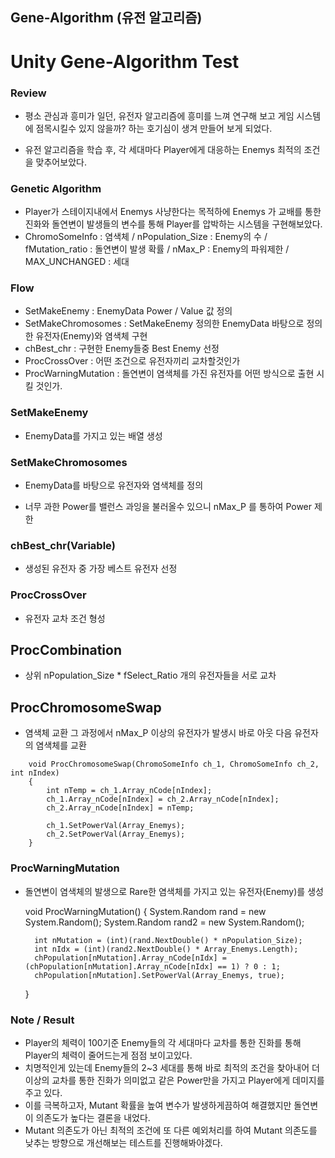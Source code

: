 ## Gene-Algorithm (유전 알고리즘)
# Unity Gene-Algorithm Test
### Review

- 평소 관심과 흥미가 일던, 유전자 알고리즘에 흥미를 느껴 연구해 보고 게임 시스템에 점목시킬수 있지 않을까? 하는 호기심이 생겨 만들어 보게 되었다.

- 유전 알고리즘을 학습 후, 각 세대마다 Player에게 대응하는 Enemys 최적의 조건을 맞추어보았다.

### Genetic Algorithm

- Player가 스테이지내에서 Enemys 사냥한다는 목적하에 Enemys 가 교배를 통한 진화와 돌연변이 발생들의 변수를 통해 Player를 압박하는 시스템을 구현해보았다.
- ChromoSomeInfo : 염색체 / nPopulation_Size : Enemy의 수 / fMutation_ratio : 돌연변이 발생 확률 / nMax_P : Enemy의 파워제한 / MAX_UNCHANGED : 세대

### Flow
- SetMakeEnemy : EnemyData Power / Value 값 정의
- SetMakeChromosomes : SetMakeEnemy 정의한 EnemyData 바탕으로 정의한 유전자(Enemy)와 염색체 구현
- chBest_chr : 구현한 Enemy들중 Best Enemy 선정
- ProcCrossOver : 어떤 조건으로 유전자끼리 교차할것인가
- ProcWarningMutation : 돌연변이 염색체를 가진 유전자를 어떤 방식으로 출현 시킬 것인가.

### SetMakeEnemy

- EnemyData를 가지고 있는 배열 생성

### SetMakeChromosomes

- EnemyData를 바탕으로 유전자와 염색체를 정의

- 너무 과한 Power를 밸런스 과잉을 불러올수 있으니 nMax_P 를 통하여 Power 제한

### chBest_chr(Variable)

- 생성된 유전자 중 가장 베스트 유전자 선정

### ProcCrossOver

- 유전자 교차 조건 형성
## ProcCombination

- 상위 nPopulation_Size * fSelect_Ratio 개의 유전자들을 서로 교차

## ProcChromosomeSwap

- 염색체 교환 그 과정에서 nMax_P 이상의 유전자가 발생시 바로 아웃 다음 유전자의 염색체를 교환
```
    void ProcChromosomeSwap(ChromoSomeInfo ch_1, ChromoSomeInfo ch_2, int nIndex)
    {
        int nTemp = ch_1.Array_nCode[nIndex];
        ch_1.Array_nCode[nIndex] = ch_2.Array_nCode[nIndex];
        ch_2.Array_nCode[nIndex] = nTemp;

        ch_1.SetPowerVal(Array_Enemys);
        ch_2.SetPowerVal(Array_Enemys);
    }
```

### ProcWarningMutation

- 돌연변이 염색체의 발생으로 Rare한 염색체를 가지고 있는 유전자(Enemy)를 생성

    void ProcWarningMutation()
    {
        System.Random rand = new System.Random();
        System.Random rand2 = new System.Random();

        int nMutation = (int)(rand.NextDouble() * nPopulation_Size);
        int nIdx = (int)(rand2.NextDouble() * Array_Enemys.Length);
        chPopulation[nMutation].Array_nCode[nIdx] = (chPopulation[nMutation].Array_nCode[nIdx] == 1) ? 0 : 1;
        chPopulation[nMutation].SetPowerVal(Array_Enemys, true);
    }

### Note / Result

- Player의 체력이 100기준 Enemy들의 각 세대마다 교차를 통한 진화를 통해 Player의 체력이 줄어드는게 점점 보이고있다.
- 치명적인게 있는데 Enemy들의 2~3 세대를 통해 바로 최적의 조건을 찾아내어 더 이상의 교차를 통한 진화가 의미없고 같은 Power만을 가지고 Player에게 데미지를 주고 있다.
- 이를 극복하고자, Mutant 확률을 높여 변수가 발생하게끔하여 해결했지만 돌연변이 의존도가 높다는 결론을 내었다.
- Mutant 의존도가 아닌 최적의 조건에 또 다른 예외처리를 하여 Mutant 의존도를 낮추는 방향으로 개선해보는 테스트를 진행해봐야겠다.
